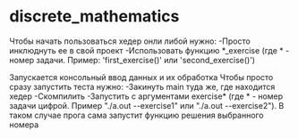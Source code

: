 # discrete_mathematics

Чтобы начать пользоваться хедер онли либой нужно:
-Просто инклюднуть ее в свой проект
-Использовать функцию *_exercise (где * - номер задачи. Пример: 'first_exercise()' или 'second_exercise()')

Запускается консольный ввод данных и их обработка
Чтобы просто сразу запустить теста нужно:
-Закинуть main туда же, где находится хедер
-Скомпилить
-Запустить с аргументами exercise* (где * - номер задачи цифрой. Пример "./a.out --exercise1" или "./a.out --exercise2"). В таком случае прога сама запустит функцию решения выбранного номера  